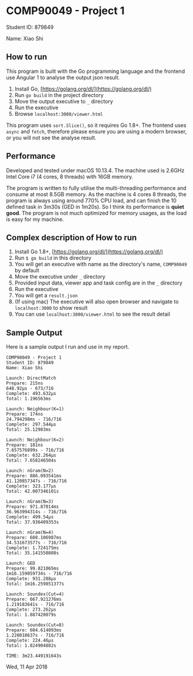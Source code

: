 # COMP90049 - Project 1

Student ID: 879849

Name: Xiao Shi

## How to run
This program is built with the Go programming language and the frontend use Angular 1 to analyse the output json result.

1. Install Go, [https://golang.org/dl/](https://golang.org/dl/)
2. Run `go build` in the project directory
3. Move the output executive to `_` directory
4. Run the executive
5. Browse `localhost:3000/viewer.html`

This program uses `sort.Slice()`, so it requires Go 1.8+. The frontend uses `async` and `fetch`, therefore please ensure you are using a modern browser, or you will not see the analyse result.

## Performance

Developed and tested under macOS 10.13.4. The machine used is 2.6GHz Intel Core i7 (4 cores, 8 threads) with 16GB memory.

The program is written to fully utilise the multi-threading performance and consume at most 8.5GB memory.
As the machine is 4 cores 8 threads, the program is always using around 770% CPU load, and can finish the 10 defined task in 3m30s (GED in 1m20s).
So I think its performance is **quiet good**. The program is not much optimized for memory usages, as the load is easy for my machine.

## Complex description of How to run

1. Install Go 1.8+, [https://golang.org/dl/](https://golang.org/dl/)
2. Run `$ go build` in this directory
3. You will get an executive with name as the directory's name, `COMP90049` by default
4. Move the executive under `_` directory
5. Provided input data, viewer app and task config are in the `_` directory
6. Run the executive
7. You will get a `result.json`
8. (If using mac) The executive will also open browser and navigate to `localhost:3000` to show result
9. You can use `localhost:3000/viewer.html` to see the result detail

## Sample Output

Here is a sample output I run and use in my report.

```
COMP90049 - Project 1
Student ID: 879849
Name: Xiao Shi

Launch: DirectMatch
Prepare: 215ns
648.92µs - 673/716
Complete: 493.632µs
Total: 1.196563ms

Launch: Neighbour(K=1)
Prepare: 174ns
24.794298ms - 716/716
Complete: 297.544µs
Total: 25.12983ms

Launch: Neighbour(K=2)
Prepare: 181ns
7.657576899s - 716/716
Complete: 632.264µs
Total: 7.658246504s

Launch: nGram(N=2)
Prepare: 886.093541ms
41.120857347s - 716/716
Complete: 323.177µs
Total: 42.007346101s

Launch: nGram(N=3)
Prepare: 971.87014ms
36.963994314s - 716/716
Complete: 499.54µs
Total: 37.936409353s

Launch: nGram(N=4)
Prepare: 608.106987ms
34.531673577s - 716/716
Complete: 1.724175ms
Total: 35.141550808s

Launch: GED
Prepare: 99.821065ms
1m16.159059734s - 716/716
Complete: 931.288µs
Total: 1m16.259851377s

Launch: Soundex(Cut=4)
Prepare: 667.921276ms
1.219183641s - 716/716
Complete: 273.262µs
Total: 1.887420079s

Launch: Soundex(Cut=8)
Prepare: 604.614093ms
1.220018637s - 716/716
Complete: 224.46µs
Total: 1.824904882s

TIME: 3m23.449191643s
```

Wed, 11 Apr 2018

